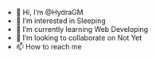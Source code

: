 - 👋 Hi, I’m @HydraGM
- 👀 I’m interested in Sleeping
- 🌱 I’m currently learning Web Developing
- 💞️ I’m looking to collaborate on Not Yet
- 📫 How to reach me 

<!---
HydraGM/HydraGM is a ✨ special ✨ repository because its `README.md` (this file) appears on your GitHub profile.
You can click the Preview link to take a look at your changes.
--->
